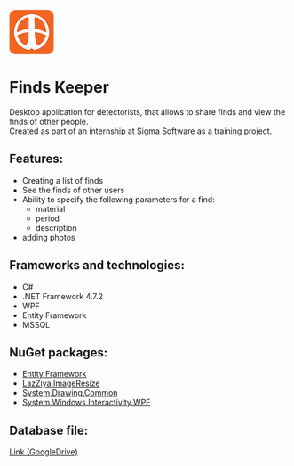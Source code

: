 ![Find Keeper Icon](https://github.com/Foster117/FindsKeeper/blob/master/_res/fk_logo.png)
# Finds Keeper 
Desktop application for detectorists, that allows to share finds and view the finds of other people.  
Created as part of an internship at Sigma Software as a training project.

## Features:
* Creating a list of finds
* See the finds of other users 
* Ability to specify the following parameters for a find:  
  * material
  * period
  * description
* adding photos 

## Frameworks and technologies:
* C#
* .NET Framework 4.7.2
* WPF
* Entity Framework
* MSSQL

## NuGet packages:
* [Entity Framework](https://www.nuget.org/packages/EntityFramework)
* [LazZiya.ImageResize](https://www.nuget.org/packages/LazZiya.ImageResize)
* [System.Drawing.Common](https://www.nuget.org/packages/System.Drawing.Common)
* [System.Windows.Interactivity.WPF](https://www.nuget.org/packages/System.Windows.Interactivity.WPF)

## Database file:
[Link (GoogleDrive)](https://drive.google.com/drive/folders/1VWRbilN_V700julL79uw0rrnWhbdsFzn?usp=sharing)
